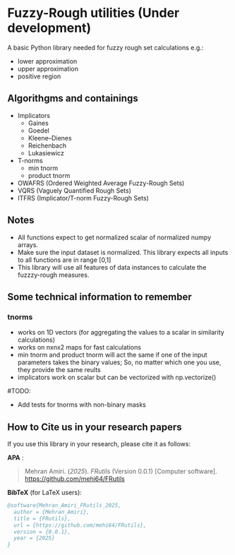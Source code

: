 # Fuzzy-Rough utilities (Under development)

A basic Python library needed for fuzzy rough set calculations e.g.:

- lower approximation
- upper approximation
- positive region

## Algorithgms and containings

- Implicators
  - Gaines
  - Goedel
  - Kleene–Dienes
  - Reichenbach
  - Lukasiewicz
- T-norms
  - min tnorm
  - product tnorm
- OWAFRS (Ordered Weighted Average Fuzzy-Rough Sets) 
- VQRS (Vaguely Quantified Rough Sets)
- ITFRS (Implicator/T-norm Fuzzy-Rough Sets)

## Notes
- All functions expect to get normalized scalar of normalized numpy arrays.
- Make sure the input dataset is normalized. This library expects all inputs to all functions are in range [0,1]
- This library will use all features of data instances to calculate the fuzzzy-rough measures.


## Some technical information to remember
### tnorms
- works on 1D vectors (for aggregating the values to a scalar in similarity calculations)
- works on nxnx2 maps for fast calculations
- min tnorm and product tnorm will act the same if one of the input parameters takes the binary values; So, no matter which one you use, they provide the same reults
- implicators work on scalar but can be vectorized with np.vectorize()


#TODO:
- Add tests for tnorms with non-binary masks

## How to Cite us in your research papers

If you use this library in your research, please cite it as follows:

**APA** :  
> Mehran Amiri. (*2025*). *FRutils* (Version 0.0.1) [Computer software]. https://github.com/mehi64/FRutils

**BibTeX** (for LaTeX users):
```bibtex
@software{Mehran_Amiri_FRutils_2025,
  author = {Mehran_Amiri},
  title = {FRutils},
  url = {https://github.com/mehi64/FRutils},
  version = {0.0.1},
  year = {2025}
}
